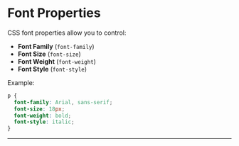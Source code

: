 # Font Properties

CSS font properties allow you to control:

- **Font Family** (`font-family`)
- **Font Size** (`font-size`)
- **Font Weight** (`font-weight`)
- **Font Style** (`font-style`)

Example:

```css
p {
  font-family: Arial, sans-serif;
  font-size: 18px;
  font-weight: bold;
  font-style: italic;
}
```

---
